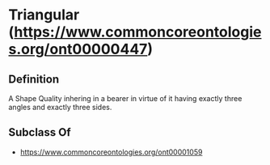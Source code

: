 # Triangular (https://www.commoncoreontologies.org/ont00000447)

## Definition
A Shape Quality inhering in a bearer in virtue of it having exactly three angles and exactly three sides.

## Subclass Of
- https://www.commoncoreontologies.org/ont00001059

